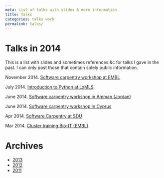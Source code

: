 ```yaml
---
meta: List of talks with slides & more information
title: Talks
categories: talks work
permalink: talks/
---
```


# Talks in 2014

This is a list with slides and sometimes references &c for talks I gave in the
past. I can only post those that contain solely public information.

November 2014. [Software carpentry workshop at EMBL](/talks/2014/11-swc-embl)

July 2014. [Introduction to Python at LxMLS](/files/talks/2014/lpc-lxmls-python.pdf)

June 2014. [Software carpentry workshop in Amman (Jordan)](/talks/2014/sesame)

June 2014. [Software carpentry workshop in Cyprus](/talks/2014/cyi)

Apr 2014. [Software Carpentry at SDU](/talks/2014/sdu)

Mar 2014. [Cluster training Bio-IT (EMBL)](/files/talks/2014/03-bioit-training/cluster.html)

# Archives

- [2013](/talks/2013)
- [2012](/talks/2012)
- [2011](/talks/2011)

